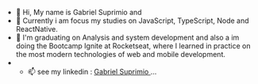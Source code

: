 - 👋 Hi, My name is Gabriel Suprimio and 
- 👀 Currently i am focus my studies on JavaScript, TypeScript, Node and ReactNative.
- 🌱 I'm graduating on Analysis and system development and also a im doing the Bootcamp Ignite at Rocketseat, where I learned in practice on the most modern technologies of web and mobile development.
- - 📫 see my linkedin : <a href="https://www.linkedin.com/in/gabriel-suprimio-748355147/"> Gabriel Suprimio <a/> ...

<!---
GabrielSup2/GabrielSup2 is a ✨ special ✨ repository because its `README.md` (this file) appears on your GitHub profile.
You can click the Preview link to take a look at your changes.
--->
